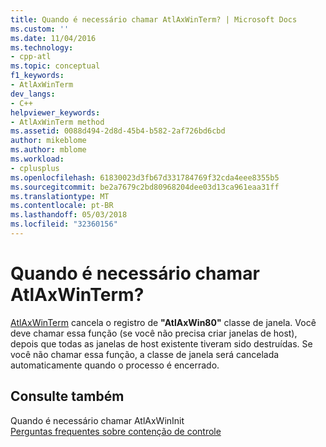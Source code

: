 ```yaml
---
title: Quando é necessário chamar AtlAxWinTerm? | Microsoft Docs
ms.custom: ''
ms.date: 11/04/2016
ms.technology:
- cpp-atl
ms.topic: conceptual
f1_keywords:
- AtlAxWinTerm
dev_langs:
- C++
helpviewer_keywords:
- AtlAxWinTerm method
ms.assetid: 0088d494-2d8d-45b4-b582-2af726bd6cbd
author: mikeblome
ms.author: mblome
ms.workload:
- cplusplus
ms.openlocfilehash: 61830023d3fb67d331784769f32cda4eee8355b5
ms.sourcegitcommit: be2a7679c2bd80968204dee03d13ca961eaa31ff
ms.translationtype: MT
ms.contentlocale: pt-BR
ms.lasthandoff: 05/03/2018
ms.locfileid: "32360156"
---
```

# <a name="when-do-i-need-to-call-atlaxwinterm"></a>Quando é necessário chamar AtlAxWinTerm?
[AtlAxWinTerm](reference/composite-control-global-functions.md#atlaxwinterm) cancela o registro de **"AtlAxWin80"** classe de janela. Você deve chamar essa função (se você não precisa criar janelas de host), depois que todas as janelas de host existente tiveram sido destruídas. Se você não chamar essa função, a classe de janela será cancelada automaticamente quando o processo é encerrado.  
  
## <a name="see-also"></a>Consulte também  
 Quando é necessário chamar AtlAxWinInit  
[Perguntas frequentes sobre contenção de controle](../atl/atl-control-containment-faq.md)

